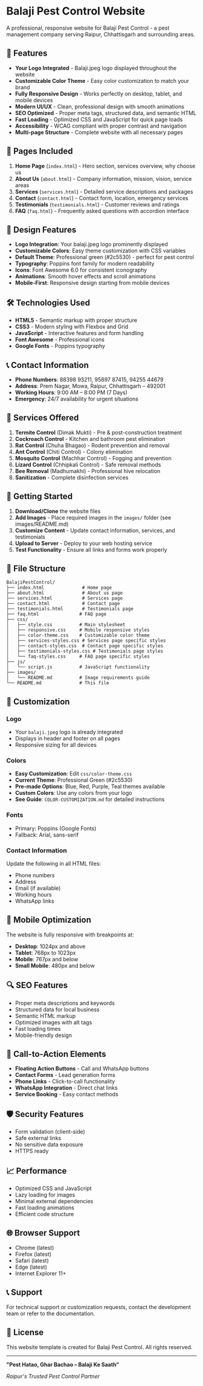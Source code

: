 # Balaji Pest Control Website

A professional, responsive website for Balaji Pest Control - a pest management company serving Raipur, Chhattisgarh and surrounding areas.

## 🌟 Features

- **Your Logo Integrated** - Balaji.jpeg logo displayed throughout the website
- **Customizable Color Theme** - Easy color customization to match your brand
- **Fully Responsive Design** - Works perfectly on desktop, tablet, and mobile devices
- **Modern UI/UX** - Clean, professional design with smooth animations
- **SEO Optimized** - Proper meta tags, structured data, and semantic HTML
- **Fast Loading** - Optimized CSS and JavaScript for quick page loads
- **Accessibility** - WCAG compliant with proper contrast and navigation
- **Multi-page Structure** - Complete website with all necessary pages

## 📱 Pages Included

1. **Home Page** (`index.html`) - Hero section, services overview, why choose us
2. **About Us** (`about.html`) - Company information, mission, vision, service areas
3. **Services** (`services.html`) - Detailed service descriptions and packages
4. **Contact** (`contact.html`) - Contact form, location, emergency services
5. **Testimonials** (`testimonials.html`) - Customer reviews and ratings
6. **FAQ** (`faq.html`) - Frequently asked questions with accordion interface

## 🎨 Design Features

- **Logo Integration**: Your balaji.jpeg logo prominently displayed
- **Customizable Colors**: Easy theme customization with CSS variables
- **Default Theme**: Professional green (#2c5530) - perfect for pest control
- **Typography**: Poppins font family for modern readability
- **Icons**: Font Awesome 6.0 for consistent iconography
- **Animations**: Smooth hover effects and scroll animations
- **Mobile-First**: Responsive design starting from mobile devices

## 🛠️ Technologies Used

- **HTML5** - Semantic markup with proper structure
- **CSS3** - Modern styling with Flexbox and Grid
- **JavaScript** - Interactive features and form handling
- **Font Awesome** - Professional icons
- **Google Fonts** - Poppins typography

## 📞 Contact Information

- **Phone Numbers**: 88398 93211, 95897 87415, 94255 44679
- **Address**: Prem Nagar, Mowa, Raipur, Chhattisgarh – 492001
- **Working Hours**: 9:00 AM – 8:00 PM (7 Days)
- **Emergency**: 24/7 availability for urgent situations

## 🐛 Services Offered

1. **Termite Control** (Dimak Mukti) - Pre & post-construction treatment
2. **Cockroach Control** - Kitchen and bathroom pest elimination
3. **Rat Control** (Chuha Bhagao) - Rodent prevention and removal
4. **Ant Control** (Chiti Control) - Colony elimination
5. **Mosquito Control** (Machhar Control) - Fogging and prevention
6. **Lizard Control** (Chhipkali Control) - Safe removal methods
7. **Bee Removal** (Madhumakhi) - Professional hive relocation
8. **Sanitization** - Complete disinfection services

## 🚀 Getting Started

1. **Download/Clone** the website files
2. **Add Images** - Place required images in the `images/` folder (see images/README.md)
3. **Customize Content** - Update contact information, services, and testimonials
4. **Upload to Server** - Deploy to your web hosting service
5. **Test Functionality** - Ensure all links and forms work properly

## 📁 File Structure

```
BalajiPestControl/
├── index.html              # Home page
├── about.html              # About us page
├── services.html           # Services page
├── contact.html            # Contact page
├── testimonials.html       # Testimonials page
├── faq.html               # FAQ page
├── css/
│   ├── style.css          # Main stylesheet
│   ├── responsive.css     # Mobile responsive styles
│   ├── color-theme.css    # Customizable color theme
│   ├── services-styles.css # Services page specific styles
│   ├── contact-styles.css  # Contact page specific styles
│   ├── testimonials-styles.css # Testimonials page styles
│   └── faq-styles.css     # FAQ page specific styles
├── js/
│   └── script.js          # JavaScript functionality
├── images/
│   └── README.md          # Image requirements guide
└── README.md              # This file
```

## 🔧 Customization

### Logo
- Your `balaji.jpeg` logo is already integrated
- Displays in header and footer on all pages
- Responsive sizing for all devices

### Colors
- **Easy Customization**: Edit `css/color-theme.css`
- **Current Theme**: Professional Green (#2c5530)
- **Pre-made Options**: Blue, Red, Purple, Teal themes available
- **Custom Colors**: Use any colors from your logo
- **See Guide**: `COLOR-CUSTOMIZATION.md` for detailed instructions

### Fonts
- Primary: Poppins (Google Fonts)
- Fallback: Arial, sans-serif

### Contact Information
Update the following in all HTML files:
- Phone numbers
- Address
- Email (if available)
- Working hours
- WhatsApp links

## 📱 Mobile Optimization

The website is fully responsive with breakpoints at:
- **Desktop**: 1024px and above
- **Tablet**: 768px to 1023px
- **Mobile**: 767px and below
- **Small Mobile**: 480px and below

## 🔍 SEO Features

- Proper meta descriptions and keywords
- Structured data for local business
- Semantic HTML markup
- Optimized images with alt tags
- Fast loading times
- Mobile-friendly design

## 🎯 Call-to-Action Elements

- **Floating Action Buttons** - Call and WhatsApp buttons
- **Contact Forms** - Lead generation forms
- **Phone Links** - Click-to-call functionality
- **WhatsApp Integration** - Direct chat links
- **Service Booking** - Easy contact methods

## 🛡️ Security Features

- Form validation (client-side)
- Safe external links
- No sensitive data exposure
- HTTPS ready

## 📈 Performance

- Optimized CSS and JavaScript
- Lazy loading for images
- Minimal external dependencies
- Fast loading animations
- Efficient code structure

## 🌐 Browser Support

- Chrome (latest)
- Firefox (latest)
- Safari (latest)
- Edge (latest)
- Internet Explorer 11+

## 📞 Support

For technical support or customization requests, contact the development team or refer to the documentation.

## 📄 License

This website template is created for Balaji Pest Control. All rights reserved.

---

**"Pest Hatao, Ghar Bachao – Balaji Ke Saath"**

*Raipur's Trusted Pest Control Partner*
